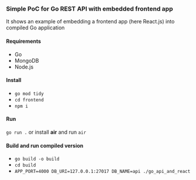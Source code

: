 ### Simple PoC for Go REST API with embedded frontend app

It shows an example of embedding a frontend app (here React.js) into compiled Go application

#### Requirements
* Go
* MongoDB
* Node.js

#### Install
* ```go mod tidy```
* ```cd frontend```
* ```npm i```

#### Run
```go run .``` or install **air** and run ```air```

#### Build and run compiled version
* ```go build -o build```
* ```cd build```
* ```APP_PORT=4000 DB_URI=127.0.0.1:27017 DB_NAME=api ./go_api_and_react``` 
